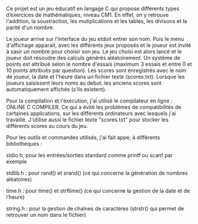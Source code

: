 Ce projet est un jeu éducatif en langage C qui propose différents types d’exercices de mathématiques, niveau CM1.
En effet, on y retrouve l'addition, la soustraction, les mutiplications et les tables, les divisons et la parité d'un nombre.

Le joueur arrive sur l'interface du jeu etdoit entrer son nom.
Puis le menu d'affichage apparait, avec les différents jeux proposés et le joueur est invité à sasir un nombre pour choisir son jeu.
Le jeu choisi est alors lancé et le joueur doit résoudre des calculs générés aléatoirement. 
Un système de points est attribué selon le nombre d'essais (maximum 3 essais et entre 0 et 10 points attribués par question).
Les scores sont enregistrés avec le nom de joueur, la date et l'heure dans un fichier texte (scores.txt). 
Lorsque les joueurs saisissent leurs noms au debut, les anciens scores sont automatiquement affichés (s’ils existent).

Pour la compilation et l'éxécution, j'ai utilisé le compilateur en ligne : ONLINE C COMPILER.
Ce qui a évité les problémes de compatibilités de certaines applications, sur les différents ordinateurs avec lesquels j'ai travaillé.
J'utilise aussi le fichier texte "scores.txt" pour stocker les différents scores au cours du jeu.

Pour les outils et commandes utilisés, j'ai fait appe; à différents bibliotheques :


stdio.h, pour les entrées/sorties standard comme printf ou scanf par exemple

stdlib.h : pour rand() et srand() (ce qui concerne la génération de nombres aléatoires)

time.h : pour time() et strftime() (ce qui concerne la gestion de la date et de l’heure)

string.h : pour la gestion de chaînes de caractères (strstr() qui permet de retrouver un nom dans le fichier)
